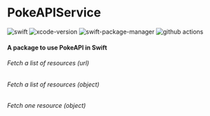 # PokeAPIService

![swift](https://img.shields.io/badge/Swift-6.0-orange?logo=Swift&logoColor=white)
![xcode-version](https://img.shields.io/badge/Xcode-16-blue?logo=xcode&logoColor=white)
![swift-package-manager](https://img.shields.io/badge/Package%20Manager-5.10-orange?logo=Swift&logoColor=white)
![github actions](https://github.com/ThomasG51/PokeAPIService/actions/workflows/swift.yml/badge.svg)

#### A package to use PokeAPI in Swift

###### Fetch a list of resources (url)
###### Fetch a list of resources (object)
###### Fetch one resource (object)


